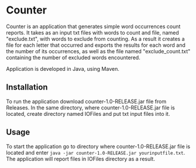 # Counter

Counter is an application that generates simple word occurrences count reports. It takes as an input txt files with 
words to count and file, named "exclude.txt", with words to exclude from counting. As a result it creates a file for each letter 
that occurred and exports the results for each word and the number of its occurrences, as well as the file named 
"exclude_count.txt" containing the number of excluded words encountered.

Application is developed in Java, using Maven.

## Installation

To run the application download counter-1.0-RELEASE.jar file from Releases. In the same directory, where counter-1.0-RELEASE.jar file
 is located, create directory named IOFiles and put txt input files into it.

## Usage

To start the application go to directory where counter-1.0-RELEASE.jar file is located and enter `java -jar counter-1.0-RELEASE.jar yourinputfile.txt`. The application will report files in IOFiles directory as a result.
